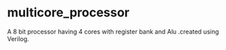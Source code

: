 # multicore_processor
A 8 bit processor having 4 cores with register bank and Alu .created using Verilog.
